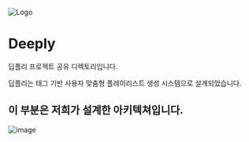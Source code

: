 
![Logo](https://github.com/Noyongrok/Machine-Runner/assets/136784056/2456c7cf-547e-40a1-9d24-f0a6ab0b9c8b)

# Deeply

딥플리 프로젝트 공유 디렉토리입니다. 

딥플리는 태그 기반 사용자 맞춤형 플레이리스트 생성 시스템으로 설계되었습니다. 

## 이 부분은 저희가 설계한 아키텍쳐입니다. 
![image](https://github.com/Noyongrok/Machine-Runner/assets/136784056/48294403-5c2d-4ede-8490-7030b6adcf75)



